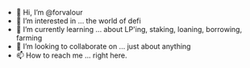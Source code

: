 - 👋 Hi, I’m @forvalour
- 👀 I’m interested in ... the world of defi
- 🌱 I’m currently learning ... about LP'ing, staking, loaning, borrowing, farming
- 💞️ I’m looking to collaborate on ... just about anything
- 📫 How to reach me ... right here.

<!---
forvalour/forvalour is a ✨ special ✨ repository because its `README.md` (this file) appears on your GitHub profile.
You can click the Preview link to take a look at your changes.
--->
